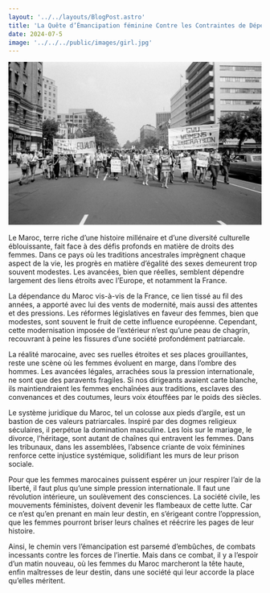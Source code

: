 ```yaml
---
layout: '../../layouts/BlogPost.astro'
title: 'La Quête d’Émancipation féminine Contre les Contraintes de Dépendance et de Subordination'
date: 2024-07-5
image: '../../../public/images/girl.jpg'
---
```

![](../../../public/images/girl.jpg)

Le Maroc, terre riche d’une histoire millénaire et d’une diversité  culturelle éblouissante, fait face à des défis profonds en matière de  droits des femmes. Dans ce pays où les traditions ancestrales imprègnent  chaque aspect de la vie, les progrès en matière d’égalité des sexes  demeurent trop souvent modestes. Les avancées, bien que réelles,  semblent dépendre largement des liens étroits avec l’Europe, et  notamment la France.

La dépendance du Maroc vis-à-vis de la France, ce lien tissé au fil  des années, a apporté avec lui des vents de modernité, mais aussi des  attentes et des pressions. Les réformes législatives en faveur des  femmes, bien que modestes, sont souvent le fruit de cette influence  européenne. Cependant, cette modernisation imposée de l’extérieur n’est  qu’une peau de chagrin, recouvrant à peine les fissures d’une société  profondément patriarcale.

La réalité marocaine, avec ses ruelles étroites et ses places  grouillantes, reste une scène où les femmes évoluent en marge, dans  l’ombre des hommes. Les avancées légales, arrachées sous la pression  internationale, ne sont que des paravents fragiles. Si nos dirigeants  avaient carte blanche, ils maintiendraient les femmes enchaînées aux  traditions, esclaves des convenances et des coutumes, leurs voix  étouffées par le poids des siècles.

Le système juridique du Maroc, tel un colosse aux pieds d’argile, est  un bastion de ces valeurs patriarcales. Inspiré par des dogmes  religieux séculaires, il perpétue la domination masculine. Les lois sur  le mariage, le divorce, l’héritage, sont autant de chaînes qui entravent  les femmes. Dans les tribunaux, dans les assemblées, l’absence criante  de voix féminines renforce cette injustice systémique, solidifiant les  murs de leur prison sociale.

Pour que les femmes marocaines puissent espérer un jour respirer  l’air de la liberté, il faut plus qu’une simple pression internationale.  Il faut une révolution intérieure, un soulèvement des consciences. La  société civile, les mouvements féministes, doivent devenir les flambeaux  de cette lutte. Car ce n’est qu’en prenant en main leur destin, en  s’érigeant contre l’oppression, que les femmes pourront briser leurs  chaînes et réécrire les pages de leur histoire.

Ainsi, le chemin vers l’émancipation est parsemé d’embûches, de  combats incessants contre les forces de l’inertie. Mais dans ce combat,  il y a l’espoir d’un matin nouveau, où les femmes du Maroc marcheront la  tête haute, enfin maîtresses de leur destin, dans une société qui leur  accorde la place qu’elles méritent.
